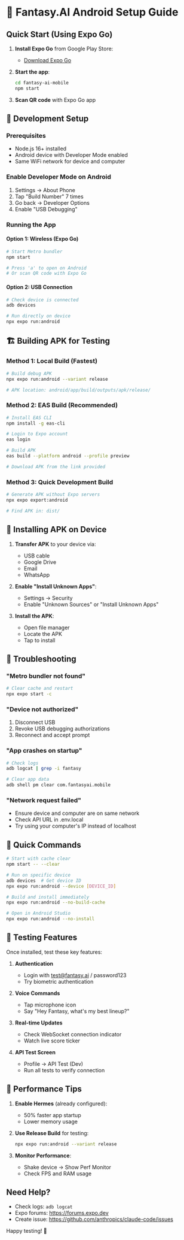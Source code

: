 # 📱 Fantasy.AI Android Setup Guide

## Quick Start (Using Expo Go)

1. **Install Expo Go** from Google Play Store:
   - [Download Expo Go](https://play.google.com/store/apps/details?id=host.exp.exponent)

2. **Start the app**:
   ```bash
   cd fantasy-ai-mobile
   npm start
   ```

3. **Scan QR code** with Expo Go app

## 🚀 Development Setup

### Prerequisites
- Node.js 16+ installed
- Android device with Developer Mode enabled
- Same WiFi network for device and computer

### Enable Developer Mode on Android
1. Settings → About Phone
2. Tap "Build Number" 7 times
3. Go back → Developer Options
4. Enable "USB Debugging"

### Running the App

#### Option 1: Wireless (Expo Go)
```bash
# Start Metro bundler
npm start

# Press 'a' to open on Android
# Or scan QR code with Expo Go
```

#### Option 2: USB Connection
```bash
# Check device is connected
adb devices

# Run directly on device
npx expo run:android
```

## 🏗️ Building APK for Testing

### Method 1: Local Build (Fastest)
```bash
# Build debug APK
npx expo run:android --variant release

# APK location: android/app/build/outputs/apk/release/
```

### Method 2: EAS Build (Recommended)
```bash
# Install EAS CLI
npm install -g eas-cli

# Login to Expo account
eas login

# Build APK
eas build --platform android --profile preview

# Download APK from the link provided
```

### Method 3: Quick Development Build
```bash
# Generate APK without Expo servers
npx expo export:android

# Find APK in: dist/
```

## 📲 Installing APK on Device

1. **Transfer APK** to your device via:
   - USB cable
   - Google Drive
   - Email
   - WhatsApp

2. **Enable "Install Unknown Apps"**:
   - Settings → Security
   - Enable "Unknown Sources" or "Install Unknown Apps"

3. **Install the APK**:
   - Open file manager
   - Locate the APK
   - Tap to install

## 🐛 Troubleshooting

### "Metro bundler not found"
```bash
# Clear cache and restart
npx expo start -c
```

### "Device not authorized"
1. Disconnect USB
2. Revoke USB debugging authorizations
3. Reconnect and accept prompt

### "App crashes on startup"
```bash
# Check logs
adb logcat | grep -i fantasy

# Clear app data
adb shell pm clear com.fantasyai.mobile
```

### "Network request failed"
- Ensure device and computer are on same network
- Check API URL in .env.local
- Try using your computer's IP instead of localhost

## 🎯 Quick Commands

```bash
# Start with cache clear
npm start -- --clear

# Run on specific device
adb devices  # Get device ID
npx expo run:android --device [DEVICE_ID]

# Build and install immediately
npx expo run:android --no-build-cache

# Open in Android Studio
npx expo run:android --no-install
```

## 📱 Testing Features

Once installed, test these key features:

1. **Authentication**
   - Login with test@fantasy.ai / password123
   - Try biometric authentication

2. **Voice Commands**
   - Tap microphone icon
   - Say "Hey Fantasy, what's my best lineup?"

3. **Real-time Updates**
   - Check WebSocket connection indicator
   - Watch live score ticker

4. **API Test Screen**
   - Profile → API Test (Dev)
   - Run all tests to verify connection

## 🚀 Performance Tips

1. **Enable Hermes** (already configured):
   - 50% faster app startup
   - Lower memory usage

2. **Use Release Build** for testing:
   ```bash
   npx expo run:android --variant release
   ```

3. **Monitor Performance**:
   - Shake device → Show Perf Monitor
   - Check FPS and RAM usage

## Need Help?

- Check logs: `adb logcat`
- Expo forums: https://forums.expo.dev
- Create issue: https://github.com/anthropics/claude-code/issues

Happy testing! 🎉